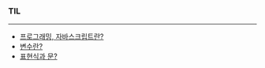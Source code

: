 ### TIL

---

- [프로그래밍, 자바스크립트란?](https://github.com/gyumk/TIL/blob/master/2020-04/0420-TIL.md)
- [변수란?](https://github.com/gyumk/TIL/blob/master/2020-04/0421-TIL.md#변수)
- [표현식과 문?](https://github.com/gyumk/TIL/blob/master/2020-04/0421-TIL.md#표현식과-문)